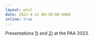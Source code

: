 ```yaml
---
layout: post
date: 2023-4-11 08:30:00-0400
inline: true
---
```


Presentations [1)](https://submissions.mirasmart.com/PAA2023/Itinerary/PresentationDetail.aspx?evdid=1706) and [2)](https://submissions.mirasmart.com/PAA2023/Itinerary/PresentationDetail.aspx?evdid=1732) at the PAA 2023.
